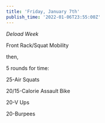 ```yaml
---
title: 'Friday, January 7th'
publish_time: '2022-01-06T23:55:00Z'
---
```


*Deload Week*

Front Rack/Squat Mobility

then,

5 rounds for time:

25-Air Squats

20/15-Calorie Assault Bike

20-V Ups

20-Burpees
